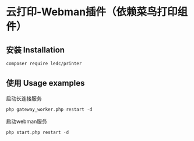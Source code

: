 # 云打印-Webman插件（依赖菜鸟打印组件）

## 安装 Installation

```sh
composer require ledc/printer
```

## 使用 Usage examples

启动长连接服务
```php
php gateway_worker.php restart -d
```

启动webman服务
```php
php start.php restart -d
```
